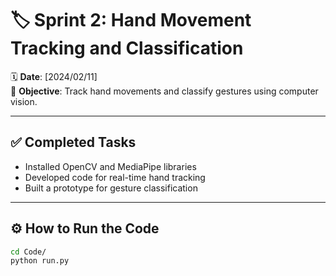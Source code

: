 # 🏷 Sprint 2: Hand Movement Tracking and Classification

🗓 **Date**: [2024/02/11]  
🎯 **Objective**: Track hand movements and classify gestures using computer vision.

---

## ✅ Completed Tasks
- Installed OpenCV and MediaPipe libraries  
- Developed code for real-time hand tracking  
- Built a prototype for gesture classification


---

## ⚙️ How to Run the Code

```bash
cd Code/
python run.py
